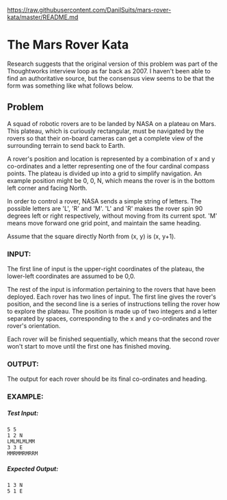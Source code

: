 https://raw.githubusercontent.com/DanilSuits/mars-rover-kata/master/README.md

# The Mars Rover Kata

Research suggests that the original version of this problem was part
of the Thoughtworks interview loop as far back as 2007.  I haven't
been able to find an authoritative source, but the consensus view
seems to be that the form was something like what follows below.

## Problem

A squad of robotic rovers are to be landed by NASA on a plateau on Mars.
This plateau, which is curiously rectangular, must be navigated by the
rovers so that their on-board cameras can get a complete view of the
surrounding terrain to send back to Earth.

A rover's position and location is represented by a combination of x
and y co-ordinates and a letter representing one of the four cardinal
compass points. The plateau is divided up into a grid to simplify
navigation. An example position might be 0, 0, N, which means the
rover is in the bottom left corner and facing North.

In order to control a rover, NASA sends a simple string of letters.
The possible letters are 'L', 'R' and 'M'. 'L' and 'R' makes the
rover spin 90 degrees left or right respectively, without moving
from its current spot. 'M' means move forward one grid point, and
maintain the same heading.

Assume that the square directly North from (x, y) is (x, y+1).

### INPUT:

The first line of input is the upper-right coordinates of the plateau,
the lower-left coordinates are assumed to be 0,0.

The rest of the input is information pertaining to the rovers that have
been deployed. Each rover has two lines of input. The first line gives
the rover's position, and the second line is a series of instructions
telling the rover how to explore the plateau.  The position is made up
of two integers and a letter separated by spaces, corresponding to the
x and y co-ordinates and the rover's orientation.

Each rover will be finished sequentially, which means that the second
rover won't start to move until the first one has finished moving.

### OUTPUT:

The output for each rover should be its final co-ordinates and heading.

### EXAMPLE:

##### Test Input:

    5 5
    1 2 N
    LMLMLMLMM
    3 3 E
    MMRMMRMRRM

##### Expected Output:

    1 3 N
    5 1 E